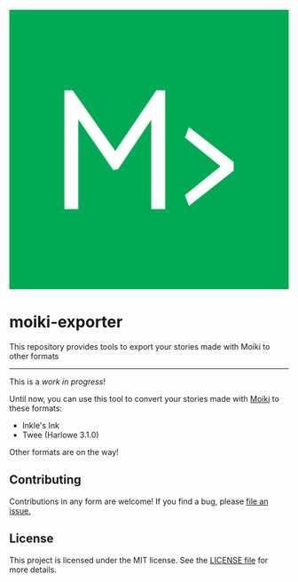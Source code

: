 ![](https://raw.githubusercontent.com/kaelhem/moiki-exporter/website/public/android-chrome-512x512.png)

# moiki-exporter
This repository provides tools to export your stories made with Moiki to other formats

---

This is a _work in progress_!

Until now, you can use this tool to convert your stories made with [Moiki](https://moiki.fr) to these formats:
+ Inkle's Ink
+ Twee (Harlowe 3.1.0)

Other formats are on the way!

## Contributing

Contributions in any form are welcome! If you find a bug, please [file an issue.](https://github.com/kaelhem/moiki-exporter/issues)

## License

This project is licensed under the MIT license. See the [LICENSE file](./LICENSE.md) for more details.
